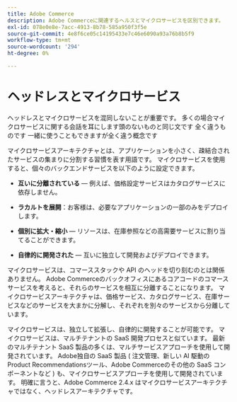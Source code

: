 ```yaml
---
title: Adobe Commerce
description: Adobe Commerceに関連するヘルスとマイクロサービスを区別できます。
exl-id: 078e0e8e-7acc-4913-8b78-585a950f3f5e
source-git-commit: 4e8f6ce05c14195433e7c46e6090a93a76b8b5f9
workflow-type: tm+mt
source-wordcount: '294'
ht-degree: 0%

---
```


# ヘッドレスとマイクロサービス

ヘッドレスとマイクロサービスを混同しないことが重要です。 多くの場合マイクロサービスに関する会話を耳にします頭のないものと同じ文です 全く違うものです 一緒に使うこともできますが全く違う概念です

マイクロサービスアーキテクチャとは、アプリケーションを小さく、疎結合されたサービスの集まりに分割する習慣を表す用語です。 マイクロサービスを使用すると、個々のバックエンドサービスを以下のように設定できます。

- **互いに分離されている** — 例えば、価格設定サービスはカタログサービスに依存しません。

- **ラカルトを展開**：お客様は、必要なアプリケーションの一部のみをデプロイします。

- **個別に拡大・縮小** — リソースは、在庫参照などの高需要サービスに割り当てることができます。

- **自律的に開発された** — 互いに独立して開発およびデプロイできます。

マイクロサービスは、コマーススタックや API のヘッドを切り刻むのとは関係ありません。 Adobe Commerceのバックオフィスにあるコアコードのコマースサービスを考えると、それらのサービスを相互に分離することになります。 マイクロサービスアーキテクチャは、価格サービス、カタログサービス、在庫サービスなどのサービスを大まかに分解し、それぞれを別々のサービスから分離しています。

マイクロサービスは、独立して拡張し、自律的に開発することが可能です。 マイクロサービスは、マルチテナントの SaaS 開発プロセスと似ています。 最新のマルチテナント SaaS 製品の多くは、マルチサービスアプローチを使用して開発されています。 Adobe独自の SaaS 製品 ( 注文管理、新しい AI 駆動の Product Recommendationsツール、Adobe Commerceのその他の SaaS コンポーネントなど ) も、マイクロサービスアプローチを使用して開発されています。 明確に言うと、Adobe Commerce 2.4.x はマイクロサービスアーキテクチャではなく、ヘッドレスアーキテクチャです。
